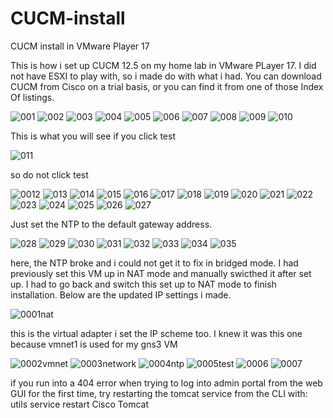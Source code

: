 # CUCM-install
CUCM install in VMware Player 17

This is how i set up CUCM 12.5 on my home lab in VMware PLayer 17. I did not have ESXI to play with, so i made do with what i had. 
You can download CUCM from Cisco on a trial basis, or you can find it from one of those Index Of listings. 

![001](https://github.com/Matthew-Requejo559/CUCM-install/assets/136190678/e9bd66bd-b6b8-4907-930c-5bc00f35839a)
![002](https://github.com/Matthew-Requejo559/CUCM-install/assets/136190678/b7a4df3f-0948-4919-a273-02eef1210e8a)
![003](https://github.com/Matthew-Requejo559/CUCM-install/assets/136190678/7b824307-6006-470b-ae83-7cf94565c9d2)
![004](https://github.com/Matthew-Requejo559/CUCM-install/assets/136190678/43d0b0cf-b0c5-4c77-9de0-ea20f3e73b63)
![005](https://github.com/Matthew-Requejo559/CUCM-install/assets/136190678/2db6e934-94cc-4b28-a1c4-0a6d5a7e63c3)
![006](https://github.com/Matthew-Requejo559/CUCM-install/assets/136190678/17f1c5fc-dde6-444a-9e7e-1556fa5b99f9)
![007](https://github.com/Matthew-Requejo559/CUCM-install/assets/136190678/2002efed-d2cc-4369-9ba3-6c5a1bdb35e3)
![008](https://github.com/Matthew-Requejo559/CUCM-install/assets/136190678/b2f3ae70-043f-4292-a2c4-8373b2bb2396)
![009](https://github.com/Matthew-Requejo559/CUCM-install/assets/136190678/ee910183-b297-4c2e-86f7-3009d6fa237e)
![010](https://github.com/Matthew-Requejo559/CUCM-install/assets/136190678/1a011768-8f0c-491b-a608-84db567e4302)

This is what you will see if you click test

![011](https://github.com/Matthew-Requejo559/CUCM-install/assets/136190678/648b99c0-6abf-4d23-b5e9-eddb509654ce)

so do not click test

![0012](https://github.com/Matthew-Requejo559/CUCM-install/assets/136190678/f2bac999-6fa2-43e9-bee5-5f27489ea358)
![013](https://github.com/Matthew-Requejo559/CUCM-install/assets/136190678/15902255-180a-4809-8322-24d585bac267)
![014](https://github.com/Matthew-Requejo559/CUCM-install/assets/136190678/89aa8c2d-5020-42c5-b7af-cba0c821c4e9)
![015](https://github.com/Matthew-Requejo559/CUCM-install/assets/136190678/e5651787-7c7a-4fb8-81c1-8c2f71f314b7)
![016](https://github.com/Matthew-Requejo559/CUCM-install/assets/136190678/cdea835f-4859-4320-8697-21f51e4f7e92)
![017](https://github.com/Matthew-Requejo559/CUCM-install/assets/136190678/7b060ea9-730e-4494-a566-15dbe4eb7fe2)
![018](https://github.com/Matthew-Requejo559/CUCM-install/assets/136190678/b2036ea6-3702-4fe8-980a-8929e4c93325)
![019](https://github.com/Matthew-Requejo559/CUCM-install/assets/136190678/c3923e9b-2ed0-4cdb-8fa0-267c681ac009)
![020](https://github.com/Matthew-Requejo559/CUCM-install/assets/136190678/46baf47f-f8d1-4ac6-ac52-56bd814611e8)
![021](https://github.com/Matthew-Requejo559/CUCM-install/assets/136190678/395691ea-0a33-4d74-9216-125cb6c16d79)
![022](https://github.com/Matthew-Requejo559/CUCM-install/assets/136190678/f2f7e053-43b7-4248-a12b-90e0449d6577)
![023](https://github.com/Matthew-Requejo559/CUCM-install/assets/136190678/5c4d479f-daa8-4100-882b-f7bde0124e20)
![024](https://github.com/Matthew-Requejo559/CUCM-install/assets/136190678/248f95cf-af40-49e0-9df3-49c3570dbc31)
![025](https://github.com/Matthew-Requejo559/CUCM-install/assets/136190678/0d680d25-736e-4bae-8904-23a166c1624d)
![026](https://github.com/Matthew-Requejo559/CUCM-install/assets/136190678/8c1e6293-a45b-4d25-a924-d6dc664c51a5)
![027](https://github.com/Matthew-Requejo559/CUCM-install/assets/136190678/9f342f26-6644-4116-9761-179fefc35ae7)

Just set the NTP to the default gateway address. 

![028](https://github.com/Matthew-Requejo559/CUCM-install/assets/136190678/70e350d7-7bfe-4e39-a3e0-1f505daac2d1)
![029](https://github.com/Matthew-Requejo559/CUCM-install/assets/136190678/e4b9f45b-a777-4fa0-a783-a1a940711d7a)
![030](https://github.com/Matthew-Requejo559/CUCM-install/assets/136190678/86da8535-eb26-49f1-8b46-2b462d7ff26e)
![031](https://github.com/Matthew-Requejo559/CUCM-install/assets/136190678/65dd4c33-0c6f-40ac-99bc-d24482983731)
![032](https://github.com/Matthew-Requejo559/CUCM-install/assets/136190678/f7263e73-01e8-4779-a3a9-1828e4329a37)
![033](https://github.com/Matthew-Requejo559/CUCM-install/assets/136190678/c6deb5de-3499-481b-9c7b-d159aed60cb8)
![034](https://github.com/Matthew-Requejo559/CUCM-install/assets/136190678/ca224e3d-51ac-41e7-8ba6-6b5346ab0641)
![035](https://github.com/Matthew-Requejo559/CUCM-install/assets/136190678/75ef2a1a-1eca-4b02-a540-22412a3e40e7)

here, the NTP broke and i could not get it to fix in bridged mode. I had previously set this VM up in NAT mode
and manually swicthed it after set up. I had to go back and switch this set up to NAT mode to finish installation. Below are the
updated IP settings i made.

![0001nat](https://github.com/Matthew-Requejo559/CUCM-install/assets/136190678/b01e6a9a-29b2-482a-ba60-ed7b3fcc7067)

this is the virtual adapter i set the IP scheme too. I knew it was this one because vmnet1 is used for my gns3 VM

![0002vmnet](https://github.com/Matthew-Requejo559/CUCM-install/assets/136190678/79d23cf0-5563-48ec-9673-97e2785c7de4)
![0003network](https://github.com/Matthew-Requejo559/CUCM-install/assets/136190678/fe164ca2-fc74-435d-a8f6-76fa1921ec62)
![0004ntp](https://github.com/Matthew-Requejo559/CUCM-install/assets/136190678/e057462d-ab8a-4767-bd9f-b4dcdd56fdeb)
![0005test](https://github.com/Matthew-Requejo559/CUCM-install/assets/136190678/38a3b73b-3e51-4ed3-98d0-3fef31b8f1fa)
![0006](https://github.com/Matthew-Requejo559/CUCM-install/assets/136190678/dcb68ec0-d602-436a-adec-ba4486084038)
![0007](https://github.com/Matthew-Requejo559/CUCM-install/assets/136190678/b957b078-9b15-41db-be9b-65d84fd6e763)





if you run into a 404 error when trying to log into admin portal from the web GUI for the first time, try restarting the tomcat service from the CLI with: utils service restart Cisco Tomcat
